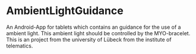 # AmbientLightGuidance
An Android-App for tablets which contains an guidance for the use of a ambient light. This ambient light should be controlled by the MYO-bracelet. This is an project from the university of Lübeck from the institute of telematics.
